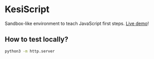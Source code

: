 # KesiScript

Sandbox-like environment to teach JavaScript first steps. [Live demo](https://sortega.github.io/kesiscript/)!

## How to test locally?

```bash
python3 -m http.server
```